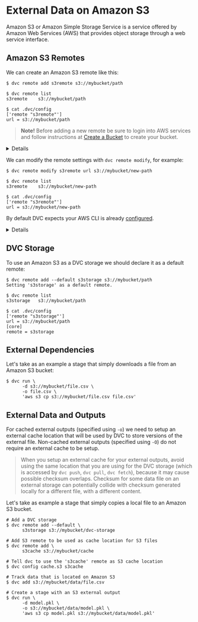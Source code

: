 # External Data on Amazon S3

Amazon S3 or Amazon Simple Storage Service is a service offered by Amazon Web
Services (AWS) that provides object storage through a web service interface.

## Amazon S3 Remotes

We can create an Amazon S3 remote like this:

```dvc
$ dvc remote add s3remote s3://mybucket/path

$ dvc remote list
s3remote	s3://mybucket/path

$ cat .dvc/config
['remote "s3remote"']
url = s3://mybucket/path
```

> **Note!** Before adding a new remote be sure to login into AWS services and
> follow instructions at
> [Create a Bucket](https://docs.aws.amazon.com/AmazonS3/latest/gsg/CreatingABucket.html)
> to create your bucket.

<details>

### Details: AWS permissions

DVC uses the `boto3` library to communicate with AWS. The following API methods
are performed:

- `list_objects_v2`, `list_objects`
- `head_object`
- `download_file`
- `upload_file`
- `delete_object`
- `copy`

So, make sure you have the following permissions enabled:

- `s3:ListBucket`
- `s3:GetObject`
- `s3:PutObject`
- `s3:DeleteObject`

</details>

We can modify the remote settings with `dvc remote modify`, for example:

```dvc
$ dvc remote modify s3remote url s3://mybucket/new-path

$ dvc remote list
s3remote	s3://mybucket/new-path

$ cat .dvc/config
['remote "s3remote"']
url = s3://mybucket/new-path
```

By default DVC expects your AWS CLI is already
[configured](https://docs.aws.amazon.com/cli/latest/userguide/cli-chap-configure.html).

<details>

### Details: Override default AWS credentials

DVC will be using default AWS credentials file to access S3. To override some of
these settings, you could use the following options:

- `region` - change S3 remote region:

  ```dvc
  $ dvc remote modify s3remote region us-east-2
  ```

- `profile` - credentials profile name to use to access S3:

  ```dvc
  $ dvc remote modify s3remote profile myprofile
  ```

- `credentialpath` - credentials path to use to access S3:

  ```dvc
  $ dvc remote modify s3remote credentialpath /path/to/my/creds
  ```

- `endpointurl` - endpoint URL to use to access S3:

  ```dvc
  $ dvc remote modify s3remote endpointurl https://myendpoint.com
  ```

- `url` - remote location URL

  ```dvc
  $ dvc remote modify s3remote url s3://mybucket/remote
  ```

- `use_ssl` - whether or not to use SSL. By default, SSL is used

  ```dvc
  $ dvc remote modify s3remote use_ssl false
  ```

- `listobjects` - whether or not to use `list_objects`. By default,
  `list_objects_v2` is used. Useful for ceph and other s3 emulators.

  ```dvc
  $ dvc remote modify s3remote listobjects true
  ```

- `sse` - server-side encryption algorithm to use (e.g., AES256, aws:kms). By
  default, no encryption is used.

  ```dvc
  $ dvc remote modify s3remote sse AES256
  ```

- `acl` - set object level access control list (ACL) such as `private`,
  `public-read`, etc. By default, no ACL is specified.

  ```dvc
  $ dvc remote modify s3remote acl bucket-owner-full-control
  ```

</details>

## DVC Storage

To use an Amazon S3 as a DVC storage we should declare it as a default remote:

```dvc
$ dvc remote add --default s3storage s3://mybucket/path
Setting 's3storage' as a default remote.

$ dvc remote list
s3storage	s3://mybucket/path

$ cat .dvc/config
['remote "s3storage"']
url = s3://mybucket/path
[core]
remote = s3storage
```

## External Dependencies

Let's take as an example a stage that simply downloads a file from an Amazon S3
bucket:

```dvc
$ dvc run \
      -d s3://mybucket/file.csv \
      -o file.csv \
      'aws s3 cp s3://mybucket/file.csv file.csv'
```

## External Data and Outputs

For cached external outputs (specified using `-o`) we need to setup an external
cache location that will be used by DVC to store versions of the external file.
Non-cached external outputs (specified using `-O`) do not require an external
cache to be setup.

> When you setup an external cache for your external outputs, avoid using the
> same location that you are using for the DVC storage (which is accessed by
> `dvc push`, `dvc pull`, `dvc fetch`), because it may cause possible checksum
> overlaps. Checksum for some data file on an external storage can potentially
> collide with checksum generated locally for a different file, with a different
> content.

Let's take as example a stage that simply copies a local file to an Amazon S3
bucket.

```dvc
# Add a DVC storage
$ dvc remote add --default \
      s3storage s3://mybucket/dvc-storage

# Add S3 remote to be used as cache location for S3 files
$ dvc remote add \
      s3cache s3://mybucket/cache

# Tell dvc to use the 's3cache' remote as S3 cache location
$ dvc config cache.s3 s3cache

# Track data that is located on Amazon S3
$ dvc add s3://mybucket/data/file.csv

# Create a stage with an S3 external output
$ dvc run \
      -d model.pkl \
      -o s3://mybucket/data/model.pkl \
      'aws s3 cp model.pkl s3://mybucket/data/model.pkl'
```
